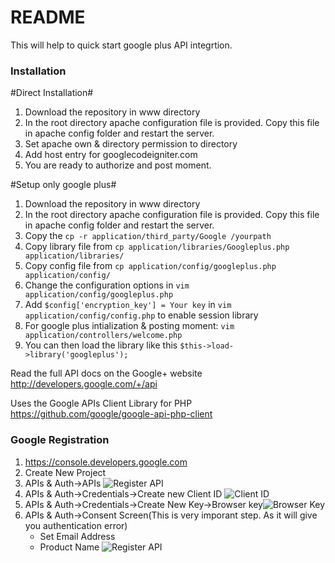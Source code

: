 # README #

This will help to quick start google plus API integrtion.


### Installation ###

#Direct Installation#

1. Download the repository in www directory
2. In the root directory apache configuration file is provided. Copy this file in apache config folder and restart the server.
3. Set apache own & directory permission to directory
4. Add host entry for googlecodeigniter.com
5. You are ready to authorize and post moment.

#Setup only google plus#
1. Download the repository in www directory
2. In the root directory apache configuration file is provided. Copy this file in apache config folder and restart the server.
3. Copy the `cp -r application/third_party/Google /yourpath`
4. Copy library file from `cp application/libraries/Googleplus.php application/libraries/`
5. Copy config file from `cp application/config/googleplus.php application/config/`
6. Change the configuration options in `vim application/config/googleplus.php` 
7. Add `$config['encryption_key'] = Your key` in `vim application/config/config.php` to enable session library 
8. For google plus intialization & posting moment: `vim application/controllers/welcome.php`
9. You can then load the library like this `$this->load->library('googleplus');`
  
  
Read the full API docs on the Google+ website http://developers.google.com/+/api

Uses the Google APIs Client Library for PHP https://github.com/google/google-api-php-client

### Google Registration ###
1. https://console.developers.google.com
2. Create New Project
3. APIs & Auth->APIs ![Register API](https://github.com/rajeshujade/google-plus-api-codeigniter-starter/blob/master/screenshot/3.png)
4. APIs & Auth->Credentials->Create new Client ID ![Client ID](https://github.com/rajeshujade/google-plus-api-codeigniter-starter/blob/master/screenshot/4.png)
5. APIs & Auth->Credentials->Create New Key->Browser key![Browser Key](https://github.com/rajeshujade/google-plus-api-codeigniter-starter/blob/master/screenshot/5.png)
6. APIs & Auth->Consent Screen(This is very imporant step. As it will give you authentication error)
   * Set Email Address
   * Product Name
![Register API](https://github.com/rajeshujade/google-plus-api-codeigniter-starter/blob/master/screenshot/6.png)
